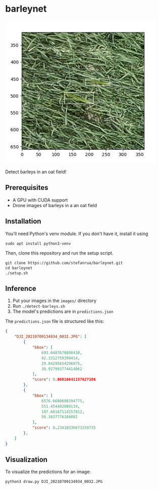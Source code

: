 # barleynet

![](barley-detection.png)

Detect barleys in an oat field!

## Prerequisites

- A GPU with CUDA support
- Drone images of barleys in a an oat field

## Installation

You'll need Python's venv module. If you don't have it, install it using
```
sudo apt install python3-venv
```

Then, clone this repository and run the setup script.
```
git clone https://github.com/stefanrua/barleynet.git
cd barleynet
./setup.sh
```

## Inference

1. Put your images in the `images/` directory
1. Run `./detect-barleys.sh`
1. The model's predictions are in `predictions.json`

The `predictions.json` file is structured like this:
```json
{                                                      
    "DJI_20210709134934_0032.JPG": [                                                                           
        {                                                                                                      
            "bbox": [                                                                                          
                693.0487670898438,                                                                             
                92.3312759399414,                                                                              
                29.84295654296875,                                                                             
                30.927993774414062                     
            ],                                         
            "score": 0.06010641157627106                                                                       
        },                                                                                                     
        {                                              
            "bbox": [                                                                                          
                6576.6680698394775,                                                                            
                551.454402089119,                                                                              
                107.68167114257812,                                                                            
                58.3837776184082                                                                               
            ],                                                                                                 
            "score": 0.23410336673259735                                                                       
        },
    ]
}
```

## Visualization

To visualize the predictions for an image:
```
python3 draw.py DJI_20210709134934_0032.JPG
```
